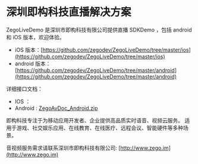 # 深圳即构科技直播解决方案

ZegoLiveDemo 是深圳市即构科技有限公司提供直播 SDKDemo ，包括 android 和 iOS 版本，欢迎体验。

* iOS 版本：[https://github.com/zegodev/ZegoLiveDemo/tree/master/ios](https://github.com/zegodev/ZegoLiveDemo/tree/master/ios)
* android 版本：[https://github.com/zegodev/ZegoLiveDemo/tree/master/android](https://github.com/zegodev/ZegoLiveDemo/tree/master/android)

详细接口文档：

* IOS ：[]()
* Android : [ZegoAvDoc_Android.zip](https://github.com/zegodev/ZegoLiveDemo/blob/master/doc/ZegoAvDoc_Android.zip)

即构科技专注于为移动应用开发者、企业提供高品质实时语音、视频云服务。 
适用于游戏、社交娱乐应用、在线教育、在线医疗、远程会议、智能硬件等多种场景。

音视频服务需求请联系深圳市即构科技有限公司: [http://www.zego.im](http://www.zego.im)
